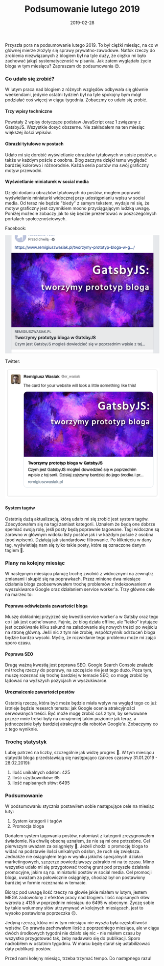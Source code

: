 ﻿---
title: Podsumowanie lutego 2019
date:  '2019-02-28'
heroImg: './hero_summary_feb.png'
tags: ['podsumowania', 'informacje']
---
Przyszła pora na podsumowanie lutego 2019. To był ciężki miesiąc, na co w głównej mierze złożyły się sprawy prywatno-zawodowe. Natłok rzeczy do zrobienia niezwiązanych z blogiem był na tyle duży, że ciężko mi było zachować jakąś systematyczność w pisaniu. Jak zatem wyglądało życie bloga w tym miesiącu? Zapraszam do podsumowania 😉.

### Co udało się zrobić?
W lutym praca nad blogiem z różnych względów odbywała się głównie weekendami, jedynie ostatni tydzień był na tyle spokojny bym mógł podziałać coś więcej w ciągu tygodnia. Zobaczmy co udało się zrobić.

#### Trzy wpisy techniczne
Powstały 2 wpisy dotyczące podstaw JavaScript oraz 1 związany z GatsbyJS. Wszystkie dosyć obszerne. Nie zakładałem na ten miesiąc większej ilości wpisów.

#### Obrazki tytułowe w postach
Udało mi się dorobić wyświetlanie obrazków tytułowych w spisie postów, a także w każdym poście z osobna. Blog zaczyna dzięki temu wyglądać bardziej kolorowo i różnorodnie. Każda seria postów ma swój graficzny motyw przewodni.

#### Wyświetlanie miniaturek w social media
Dzięki dodaniu obrazków tytułowych do postów, mogłem poprawić wyświetlanie miniaturki widocznej przy udostępnianiu wpisu w social media. Od teraz nie będzie "biedy" z samym tekstem, wydaje mi się, że motyw graficzny jest czynnikiem mocno przyciągającym ludzką uwagę. Poniżej możecie zobaczy jak to się będzie prezentować w poszczególnych portalach społecznościowych.

Facebook:

![facebook](./facebook.png)

Twitter:

![twitter](./twitter.png)

#### System tagów
Ostatnią dużą aktualizacją, którą udało mi się zrobić jest system tagów. Zdecydowałem się na tagi zamiast kategorii. Uznałem że będą one dobrze spełniać swoją rolę, jeśli posty będą poprawnie tagowane. Tagi widoczne są zarówno w głównym widoku listy postów jak i w każdym poście z osobna (pod wpisem). Działają jak standardowe filtrowanie. Po kliknięciu w dany tag, wyświetlają nam się tylko takie posty, które są oznaczone danym tagiem 🙂.

### Plany na kolejny miesiąc
W następnym miesiącu planuję trochę zwolnić z widocznymi na zewnątrz zmianami i skupić się na poprawkach. Przez minione dwa miesiące działania bloga zaobserwowałem trochę problemów z indeksowaniem w wyszukiwarce Google oraz działaniem service worker'a. Trzy główne cele na marzec to:

#### Poprawa odświeżania zawartości bloga
Muszę dokładniej przyjrzeć się kwestii service worker'a w Gatsby oraz tego co i jak jest cache'owane. Fajnie, że blog działa offline, ale "lekko" irytujące jest oczekiwanie kilku sekund na załadowanie się nowych treści po wejściu na stronę główną. Jeśli nic z tym nie zrobię, współczynnik odrzuceń bloga będzie bardzo wysoki. Myślę, że rozwikłanie tego problemu może mi zająć sporo czasu.

#### Poprawa SEO
Drugą ważną kwestią jest poprawa SEO. Google Search Console znalazło mi trochę rzeczy do poprawy, na szczęście nie jest tego dużo. Poza tym, muszę rozeznać się trochę bardziej w temacie SEO, co mogę zrobić by lądować na wyższych pozycjach w wyszukiwarce.

#### Urozmaicenie zawartości postów
Ostatnią rzeczą, która być może będzie miała wpływ na wygląd tego co już istnieje będzie research tematu: jak Google ocenia atrakcyjności serwowanych treści. Być może mogę zrobić coś z tym, by serwowane przeze mnie treści były na conajmniej takim poziomie jak teraz, a jednocześnie były bardziej atrakcyjne dla robotów Google'a. Zobaczymy co z tego wyniknie.

### Trochę statystyk
Lubię patrzeć na liczby, szczególnie jak widzę progres 💪. W tym miesiącu statystki bloga przedstawiają się następująco (zakres czasowy 31.01.2019 - 28.02.2019):
1. Ilość unikalnych odsłon: 425
2. Ilość użytkowników: 65
3. Ilość napisanych słów: 6495

### Podsumowanie
W podsumowaniu stycznia postawiłem sobie następujące cele na miesiąc luty:
1. System kategorii i tagów
2. Promocja bloga

Dodałem system tagowania postów, natomiast z kategorii zrezygnowałem świadomie. Na chwilę obecną uznałem, że nie są mi one potrzebne. Cel pierwszym uważam za osiągnięty 💪. Jeżeli chodzi o promocję bloga to widać na podstawie ilości unikalnych odsłon, że ruch się zwiększa. Jednakże nie osiągnąłem tego w wyniku jakichś specjalnych działań marketingowych, szczerze powiedziawszy zabrakło mi na to czasu. Mimo wszystko udało mi się przygotować trochę grunt pod przyszłe działania promocyjne, jakim są np. miniaturki postów w social media. Cel promocji bloga, uważam za połowicznie osiągnięty, chociaż był on postawiony bardziej w formie rozeznania w temacie.

Biorąc pod uwagę ilość rzeczy na głowie jakie miałem w lutym, jestem MEGA zadowolony z efektów pracy nad blogiem. Ilość napisanych słów wzrosła z 4135 w poprzednim miesiącu do 6495 w obecnym. Życzę sobie by takie wolumeny słów utrzymywać w kolejnych miesiącach, jest to wysoko postawiona poprzeczka 🙃.

Jedyną rzeczą, która mi w tym miesiącu nie wyszła była częstotliwość wpisów. Co prawda zachowałem ilość z poprzedniego miesiąca, ale w ciągu dwóch środkowych tygodni nie działo się nic - nie miałem czasu by wszystko przygotować tak, żeby nadawało się do publikacji. Sporo nadrobiłem w ostatnim tygodniu. W marcu będę starał się ustabilizować daty publikacji postów.

Przed nami kolejny miesiąc, trzeba trzymać tempo. Do następnego razu!
